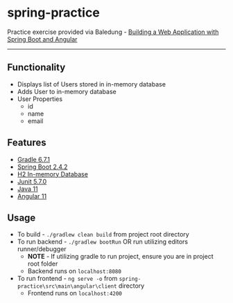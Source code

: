 # spring-practice

Practice exercise provided via Baledung - [Building a Web Application with Spring Boot and Angular](https://www.baeldung.com/spring-boot-angular-web)

---

## Functionality

- Displays list of Users stored in in-memory database
- Adds User to in-memory database
- User Properties
  - id
  - name
  - email

## Features

- [Gradle 6.7.1](https://docs.gradle.org/current/userguide/userguide.html)
- [Spring Boot 2.4.2](https://spring.io/projects/spring-boot)
- [H2 In-memory Database](https://www.h2database.com/html/main.html)
- [Junit 5.7.0](https://junit.org/junit5/)
- [Java 11](https://docs.oracle.com/en/java/javase/11/)
- [Angular 11](https://angular.io/docs)

## Usage

- To build - `./gradlew clean build` from project root directory
- To run backend - `./gradlew bootRun` OR run utilizing editors runner/debugger
  - **NOTE** - If utilizing gradle to run project, ensure you are in project root folder
  - Backend runs on `localhost:8080`
- To run frontend - `ng serve -o` from `spring-practice\src\main\angular\client` directory
  - Frontend runs on `localhost:4200`
